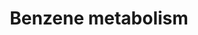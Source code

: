 ---
annotations:
- type: Cell Type Ontology
  value: hepatocyte
- type: Pathway Ontology
  value: classic metabolic pathway
- type: Pathway Ontology
  value: phase I biotransformation pathway via cytochrome P450
authors:
- Riannefijten
- Egonw
- AMTan
- MaintBot
description: This pathway describes the metabolism of benzene. It is metabolised in
  the liver and forms several metabolites that can be toxic to the human body. Some
  of the metabolites are very volatile and can be found in blood and exhaled breath.
last-edited: 2019-08-16
organisms:
- Homo sapiens
redirect_from:
- /index.php/Pathway:WP3891
- /instance/WP3891
schema-jsonld:
- '@context': https://schema.org/
  '@id': https://wikipathways.github.io/pathways/WP3891.html
  '@type': Dataset
  creator:
    '@type': Organization
    name: WikiPathways
  description: This pathway describes the metabolism of benzene. It is metabolised
    in the liver and forms several metabolites that can be toxic to the human body.
    Some of the metabolites are very volatile and can be found in blood and exhaled
    breath.
  keywords:
  - Glutathione S-transferase
  - MPO
  - Dihydrodiol
  - Phenol
  - Microsomal Epoxide Hydrolase
  - 1,2-Benzoquinone
  - S-Phenylmercapturic acid
  - Benzene diol epoxide
  - Benzene dihydrodiol
  - Oxepine
  - p-benzoquinone
  - Benzene oxide
  - Catechol
  - Benzene
  - Hydroquinone
  - dehydrogenase
  - NQO1
  - CYP2E1
  license: CC0
  name: Benzene metabolism
seo: CreativeWork
title: Benzene metabolism
wpid: WP3891
---